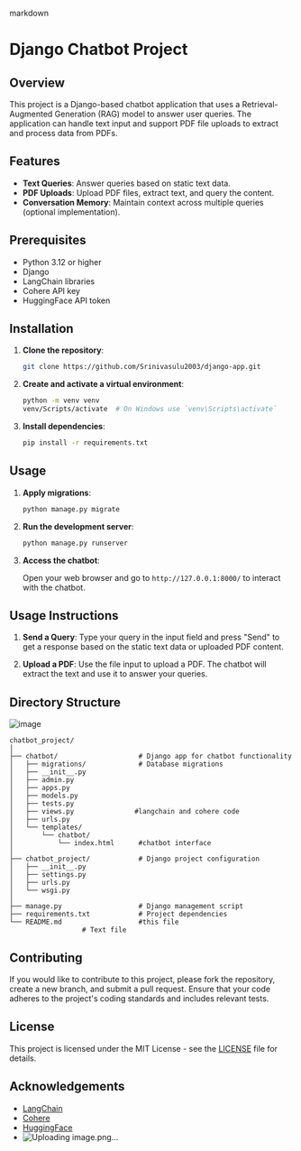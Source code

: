 

markdown
# Django Chatbot Project

## Overview

This project is a Django-based chatbot application that uses a Retrieval-Augmented Generation (RAG) model to answer user queries. The application can handle text input and support PDF file uploads to extract and process data from PDFs.

## Features

- **Text Queries**: Answer queries based on static text data.
- **PDF Uploads**: Upload PDF files, extract text, and query the content.
- **Conversation Memory**: Maintain context across multiple queries (optional implementation).

## Prerequisites

- Python 3.12 or higher
- Django
- LangChain libraries
- Cohere API key
- HuggingFace API token

## Installation

1. **Clone the repository**:

   ```bash
   git clone https://github.com/Srinivasulu2003/django-app.git
   ```

2. **Create and activate a virtual environment**:

   ```bash
   python -m venv venv
   venv/Scripts/activate  # On Windows use `venv\Scripts\activate`
   ```

3. **Install dependencies**:

   ```bash
   pip install -r requirements.txt
   ```



## Usage

1. **Apply migrations**:

   ```bash
   python manage.py migrate
   ```

2. **Run the development server**:

   ```bash
   python manage.py runserver
   ```

3. **Access the chatbot**:

   Open your web browser and go to `http://127.0.0.1:8000/` to interact with the chatbot.

## Usage Instructions

1. **Send a Query**: Type your query in the input field and press "Send" to get a response based on the static text data or uploaded PDF content.

2. **Upload a PDF**: Use the file input to upload a PDF. The chatbot will extract the text and use it to answer your queries.

## Directory Structure
![image](https://github.com/user-attachments/assets/0264e32d-a428-401b-a4f7-67ee9f42ea02)

```
chatbot_project/
│
├── chatbot/                    # Django app for chatbot functionality
│   ├── migrations/             # Database migrations
│   ├── __init__.py
│   ├── admin.py
│   ├── apps.py
│   ├── models.py
│   ├── tests.py
│   ├── views.py               #langchain and cohere code 
│   ├── urls.py
│   └── templates/
│       └── chatbot/
│           └── index.html      #chatbot interface
│
├── chatbot_project/            # Django project configuration
│   ├── __init__.py
│   ├── settings.py
│   ├── urls.py
│   └── wsgi.py
│
├── manage.py                   # Django management script
├── requirements.txt            # Project dependencies
└── README.md                   #this file
                  # Text file
```

## Contributing

If you would like to contribute to this project, please fork the repository, create a new branch, and submit a pull request. Ensure that your code adheres to the project's coding standards and includes relevant tests.

## License

This project is licensed under the MIT License - see the [LICENSE](LICENSE) file for details.

## Acknowledgements

- [LangChain](https://www.langchain.com)
- [Cohere](https://cohere.ai)
- [HuggingFace](https://huggingface.co)
- ![Uploading image.png…]()


```

